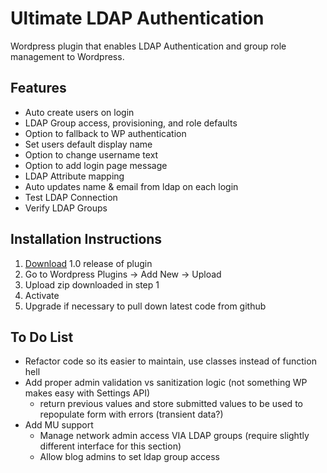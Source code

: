 Ultimate LDAP Authentication
============================

Wordpress plugin that enables LDAP Authentication and group role management to Wordpress.

## Features
- Auto create users on login
- LDAP Group access, provisioning, and role defaults
- Option to fallback to WP authentication
- Set users default display name
- Option to change username text
- Option to add login page message
- LDAP Attribute mapping
- Auto updates name & email from ldap on each login
- Test LDAP Connection
- Verify LDAP Groups

## Installation Instructions
1. [Download](http://nobleclem.github.io/Ultimate-LDAP-Authentication/downloads/ultimate-ldap-auth.zip) 1.0 release of plugin
2. Go to Wordpress Plugins -> Add New -> Upload
3. Upload zip downloaded in step 1
4. Activate
5. Upgrade if necessary to pull down latest code from github

## To Do List
- Refactor code so its easier to maintain, use classes instead of function hell
- Add proper admin validation vs sanitization logic (not something WP makes easy with Settings API)
  * return previous values and store submitted values to be used to repopulate form with errors (transient data?)
- Add MU support
  * Manage network admin access VIA LDAP groups (require slightly different interface for this section)
  * Allow blog admins to set ldap group access
